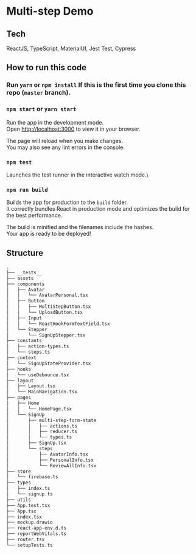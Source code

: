 # Multi-step Demo

## Tech

ReactJS, TypeScript, MaterialUI, Jest Test, Cypress

## How to run this code

### Run `yarn` or `npm install` If this is the first time you clone this repo (`master` branch).

### `npm start` or `yarn start`

Run the app in the development mode.\
Open [http://localhost:3000](http://localhost:3000) to view it in your browser.

The page will reload when you make changes.\
You may also see any lint errors in the console.

### `npm test`

Launches the test runner in the interactive watch mode.\

### `npm run build`

Builds the app for production to the `build` folder.\
It correctly bundles React in production mode and optimizes the build for the best performance.

The build is minified and the filenames include the hashes.\
Your app is ready to be deployed!

## Structure

```bash
.
├── __tests__
├── assets
├── components
│   ├── Avatar
│   │   └── AvatarPersonal.tsx
│   ├── Button
│   │   ├── MultiStepButton.tsx
│   │   └── UploadButton.tsx
│   ├── Input
│   │   └── ReactHookFormTextField.tsx
│   └── Stepper
│       └── SignUpStepper.tsx
├── constants
│   ├── action-types.ts
│   └── steps.ts
├── context
│   └── SignUpStateProvider.tsx
├── hooks
│   └── useDebounce.tsx
├── layout
│   ├── Layout.tsx
│   └── MainNavigation.tsx
├── pages
│   ├── Home
│   │   └── HomePage.tsx
│   └── SignUp
│       ├── multi-step-form-state
│       │   ├── actions.ts
│       │   ├── reducer.ts
│       │   └── types.ts
│       ├── SignUp.tsx
│       └── steps
│           ├── AvatarInfo.tsx
│           ├── PersonalInfo.tsx
│           └── ReviewAllInfo.tsx
├── store
│   └── firebase.ts
├── types
│   ├── index.ts
│   └── signup.ts
├── utils
├── App.test.tsx
├── App.tsx
├── index.tsx
├── mockup.drawio
├── react-app-env.d.ts
├── reportWebVitals.ts
├── router.tsx
└── setupTests.ts
```
